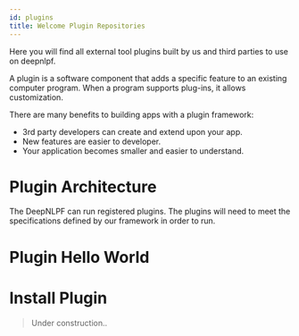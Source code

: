 ```yaml
---
id: plugins
title: Welcome Plugin Repositories
---
```


Here you will find all external tool plugins built by us and third parties to use on deepnlpf.

A plugin is a software component that adds a specific feature to an existing computer program. When a program supports plug-ins, it allows customization.

There are many benefits to building apps with a plugin framework:

- 3rd party developers can create and extend upon your app.
- New features are easier to developer.
- Your application becomes smaller and easier to understand.

# Plugin Architecture

The DeepNLPF can run registered plugins. The plugins will need to meet the specifications defined by our framework in order to run.

# Plugin Hello World

# Install Plugin

> Under construction..